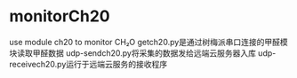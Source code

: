 # monitorCh20
use module ch20 to monitor CH₂O 
getch20.py是通过树梅派串口连接的甲醛模块读取甲醛数据
udp-sendch20.py将采集的数据发给远端云服务器入库
udp-receivech20.py运行于远端云服务的接收程序

